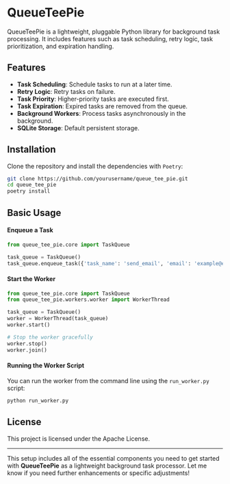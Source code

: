 # QueueTeePie

QueueTeePie is a lightweight, pluggable Python library for background task processing.
It includes features such as task scheduling, retry logic, task prioritization, and expiration handling.

## Features
- **Task Scheduling**: Schedule tasks to run at a later time.
- **Retry Logic**: Retry tasks on failure.
- **Task Priority**: Higher-priority tasks are executed first.
- **Task Expiration**: Expired tasks are removed from the queue.
- **Background Workers**: Process tasks asynchronously in the background.
- **SQLite Storage**: Default persistent storage.

## Installation

Clone the repository and install the dependencies with `Poetry`:

```bash
git clone https://github.com/yourusername/queue_tee_pie.git
cd queue_tee_pie
poetry install
```

## Basic Usage

#### Enqueue a Task

```py
from queue_tee_pie.core import TaskQueue

task_queue = TaskQueue()
task_queue.enqueue_task({'task_name': 'send_email', 'email': 'example@example.com'})
```

#### Start the Worker

```py
from queue_tee_pie.core import TaskQueue
from queue_tee_pie.workers.worker import WorkerThread

task_queue = TaskQueue()
worker = WorkerThread(task_queue)
worker.start()

# Stop the worker gracefully
worker.stop()
worker.join()
```

#### Running the Worker Script

You can run the worker from the command line using the `run_worker.py` script:

```sh
python run_worker.py
```

## License

This project is licensed under the Apache License.

---

This setup includes all of the essential components you need to get started with **QueueTeePie** as a lightweight background task processor. Let me know if you need further enhancements or specific adjustments!
